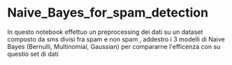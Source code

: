 # Naive_Bayes_for_spam_detection
 In questo notebook effettuo un preprocessing dei dati su un dataset composto da sms divisi fra spam e non spam , addestro i 3 modelli di Naive Bayes (Bernulli, Multinomial, Gaussian) per compararne l'efficenza con su questio set di dati
